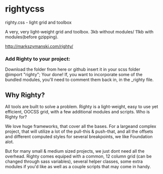 # rightycss
righty.css - light grid and toolbox

A very, very light-weight grid and toolbox.
3kb without modules/ 11kb with modules(before gzipping).

http://markszymanski.com/righty/

### Add Righty to your project:

Download the folder from here or github
insert it in your scss folder
@import "righty";
Your done! If, you want to incorporate some of the bundled modules, you'll need to comment them back in, in the _righty file.

## Why Righty?

All tools are built to solve a problem. Righty is a light-weight, easy to use yet efficient, OOCSS grid, with a few additional modules and scripts.
Who is Righty for?

We love huge frameworks, that cover all the bases. For a largeand complex project, that will utilize a lot of the pull-this & push-that, and all the offsets and different computed styles for several breakpoints, we like Foundation alot.

But for many small & medium sized projects, we just dont need all the overhead. Righty comes equiped with a common, 12 column grid (can be changed through sass variables), several helper classes, some extra modules if you'd like as well as a couple scripts that may come in handy.
